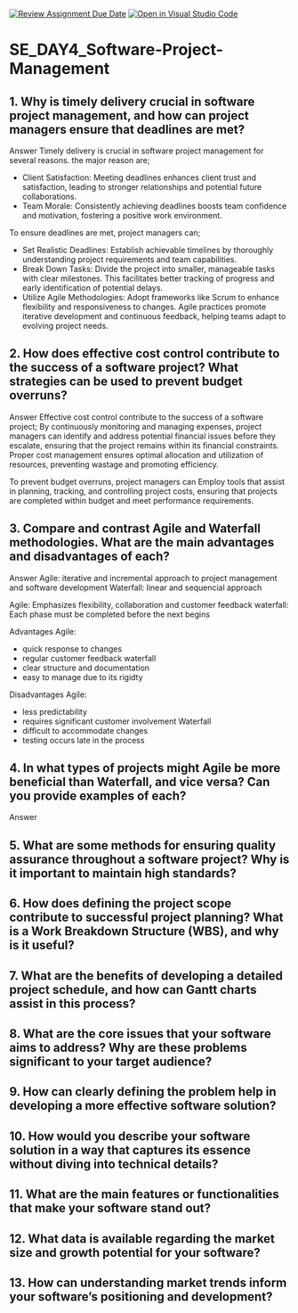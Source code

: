 [![Review Assignment Due Date](https://classroom.github.com/assets/deadline-readme-button-22041afd0340ce965d47ae6ef1cefeee28c7c493a6346c4f15d667ab976d596c.svg)](https://classroom.github.com/a/9pw6JKcu)
[![Open in Visual Studio Code](https://classroom.github.com/assets/open-in-vscode-2e0aaae1b6195c2367325f4f02e2d04e9abb55f0b24a779b69b11b9e10269abc.svg)](https://classroom.github.com/online_ide?assignment_repo_id=18547507&assignment_repo_type=AssignmentRepo)
# SE_DAY4_Software-Project-Management
## 1. Why is timely delivery crucial in software project management, and how can project managers ensure that deadlines are met?

Answer 
Timely delivery is crucial in software project management for several reasons. the major reason are; 
- Client Satisfaction: Meeting deadlines enhances client trust and satisfaction, leading to stronger relationships and potential future collaborations.
- Team Morale: Consistently achieving deadlines boosts team confidence and motivation, fostering a positive work environment.

To ensure deadlines are met, project managers can;

- Set Realistic Deadlines: Establish achievable timelines by thoroughly understanding project requirements and team capabilities.
- Break Down Tasks: Divide the project into smaller, manageable tasks with clear milestones. This facilitates better tracking of progress and early identification of potential delays. 
- Utilize Agile Methodologies: Adopt frameworks like Scrum to enhance flexibility and responsiveness to changes. Agile practices promote iterative development and continuous feedback, helping teams adapt to evolving project needs.

## 2. How does effective cost control contribute to the success of a software project? What strategies can be used to prevent budget overruns?

Answer 
Effective cost control contribute to the success of a software project;
By continuously monitoring and managing expenses, project managers can identify and address potential financial issues before they escalate, ensuring that the project remains within its financial constraints. Proper cost management ensures optimal allocation and utilization of resources, preventing wastage and promoting efficiency. 

To prevent budget overruns, project managers can Employ tools that assist in planning, tracking, and controlling project costs, ensuring that projects are completed within budget and meet performance requirements. 

## 3. Compare and contrast Agile and Waterfall methodologies. What are the main advantages and disadvantages of each?

Answer 
Agile:
iterative and incremental approach to project management and software development 
Waterfall:
linear and sequencial approach

Agile:
Emphasizes flexibility, collaboration and customer feedback 
waterfall:
Each phase must be completed before the next begins

Advantages 
Agile:
- quick response to changes
- regular customer feedback
waterfall
- clear structure and documentation
- easy to manage due to its rigidty

Disadvantages 
Agile:
- less predictability
- requires significant customer involvement
Waterfall
- difficult to accommodate changes
- testing occurs late in the process 

## 4. In what types of projects might Agile be more beneficial than Waterfall, and vice versa? Can you provide examples of each?

Answer 
## 5. What are some methods for ensuring quality assurance throughout a software project? Why is it important to maintain high standards?
## 6. How does defining the project scope contribute to successful project planning? What is a Work Breakdown Structure (WBS), and why is it useful?
## 7. What are the benefits of developing a detailed project schedule, and how can Gantt charts assist in this process?
## 8. What are the core issues that your software aims to address? Why are these problems significant to your target audience?
## 9. How can clearly defining the problem help in developing a more effective software solution?
## 10. How would you describe your software solution in a way that captures its essence without diving into technical details?
## 11. What are the main features or functionalities that make your software stand out?
## 12. What data is available regarding the market size and growth potential for your software?
## 13. How can understanding market trends inform your software’s positioning and development?
